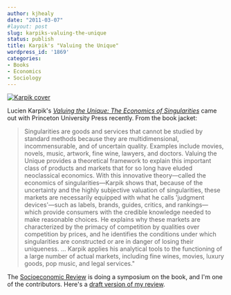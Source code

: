 ```yaml
---
author: kjhealy
date: "2011-03-07"
#layout: post
slug: karpiks-valuing-the-unique
status: publish
title: Karpik's "Valuing the Unique"
wordpress_id: '1869'
categories:
- Books
- Economics
- Sociology
---
```


[![Karpik cover](https://kieranhealy.org/files/misc/k9215.gif)](http://www.amazon.com/Valuing-Unique-Singularities-Lucien-Karpik/dp/0691137102) 

Lucien Karpik's [*Valuing the Unique: The Economics of Singularities*](http://www.amazon.com/Valuing-Unique-Singularities-Lucien-Karpik/dp/0691137102) came out with Princeton University Press recently. From the book jacket: 

> Singularities are goods and services that cannot be studied by standard methods because they are multidimensional, incommensurable, and of uncertain quality. Examples include movies, novels, music, artwork, fine wine, lawyers, and doctors. Valuing the Unique provides a theoretical framework to explain this important class of products and markets that for so long have eluded neoclassical economics. With this innovative theory—called the economics of singularities—Karpik shows that, because of the uncertainty and the highly subjective valuation of singularities, these markets are necessarily equipped with what he calls 'judgment devices'—such as labels, brands, guides, critics, and rankings—which provide consumers with the credible knowledge needed to make reasonable choices. He explains why these markets are characterized by the primacy of competition by qualities over competition by prices, and he identifies the conditions under which singularities are constructed or are in danger of losing their uniqueness. ... Karpik applies his analytical tools to the functioning of a large number of actual markets, including fine wines, movies, luxury goods, pop music, and legal services." 

The [Socioeconomic Review](http://ser.oxfordjournals.org/) is doing a symposium on the book, and I'm one of the contributors. Here's a [draft version of my review](//kieranhealy.org/files/misc/karpik.pdf).
